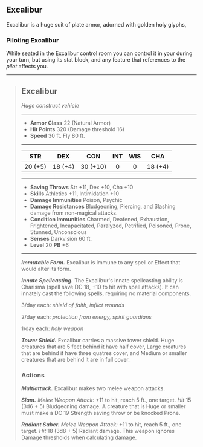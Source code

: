 ## Excalibur
Excalibur is a huge suit of plate armor, adorned with golden holy glyphs, 


### Piloting Excalibur
While seated in the Excalibur control room you can control it in your during your turn, but using its stat block, and any feature that references to the *pilot* affects you.

___
> ## Excalibur
>*Huge construct vehicle*
> ___
> - **Armor Class** 22 (Natural Armor)
> - **Hit Points** 320 (Damage threshold 16)
> - **Speed** 30 ft. Fly 80 ft.
>___
>|   STR   |   DEX   |   CON    |   INT   |   WIS   |   CHA   |
>|:-------:|:-------:|:--------:|:-------:|:-------:|:-------:|
>| 20 (+5) | 18 (+4) | 30 (+10) |    0    |    0    | 18 (+4) |
>___
> - **Saving Throws** Str +11, Dex +10, Cha +10
> - **Skills** Athletics +11, Intimidation +10
> - **Damage Immunities** Poison, Psychic
> - **Damage Resistances** Bludgeoning, Piercing, and Slashing damage from non-magical attacks.
> - **Condition Immunities** Charmed, Deafened, Exhaustion, Frightened, Incapacitated, Paralyzed, Petrified, Poisoned, Prone, Stunned, Unconscious
> - **Senses** Darkvision 60 ft.
> - **Level** 20 **PB** +6
> ___
> ***Immutable Form.***
> Excalibur is immune to any spell or Effect that would alter its form.
>
> ***Innate Spellcasting.*** The Excalibur's innate spellcasting ability is Charisma (spell save DC 18, +10 to hit with spell attacks). It can innately cast the following spells, requiring no material components.
>
> 3/day each: *shield of faith, inflict wounds*
>
> 2/day each: *protection from energy, spirit guardians*
>
> 1/day each: *holy weapon*
>
> ***Tower Shield.***
> Excalibur carries a massive tower shield. Huge creatures that are 5 feet behind it have half cover, Large creatures that are behind it have three quatres cover, and Medium or smaller creatures that are behind it are in full cover.
>
>
> ### Actions
> ***Multiattack.*** Excalibur makes two melee weapon attacks.
>
> ***Slam.*** *Melee Weapon Attack:* +11 to hit, reach 5 ft., one target. *Hit* 15 (3d6 + 5) Bludgeoning damage. A creature that is Huge or smaller must make a DC 19 Strength saving throw or be knocked Prone.
>
> ***Radiant Saber.*** *Melee Weapon Attack:* +11 to hit, reach 5 ft., one target. *Hit* 18 (3d8 + 5) Radiant damage. This weapon ignores Damage thresholds when calculating damage.
>